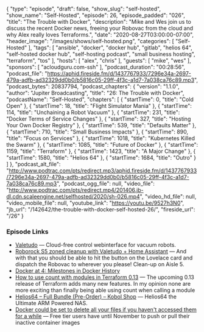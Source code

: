 {
  "type": "episode",
  "draft": false,
  "show_slug": "self-hosted",
  "show_name": "Self-Hosted",
  "episode": 26,
  "episode_padded": "026",
  "title": "The Trouble with Docker",
  "description": "Mike and Wes join us to discuss the recent Docker news, freeing your Robovac from the cloud and why Alex really loves Terraforms.",
  "date": "2020-08-27T03:00:00-07:00",
  "header_image": "/images/shows/self-hosted.png",
  "categories": [
    "Self-Hosted"
  ],
  "tags": [
    "ansible",
    "docker",
    "docker hub",
    "gitlab",
    "helios 64",
    "self-hosted docker hub",
    "self-hosting podcast",
    "small business hosting",
    "terraform",
    "tos"
  ],
  "hosts": [
    "alex",
    "chris"
  ],
  "guests": [
    "mike",
    "wes"
  ],
  "sponsors": [
    "acloudguru.com-ssh"
  ],
  "podcast_duration": "00:28:56",
  "podcast_file": "https://aphid.fireside.fm/d/1437767933/7296e34a-2697-479a-adfb-ad32329dd0b0/b5816c05-29ff-4f3c-a1d7-7a038ca76c89.mp3",
  "podcast_bytes": 20837794,
  "podcast_chapters": {
    "version": "1.1.0",
    "author": "Jupiter Broadcasting",
    "title": "26: The Trouble with Docker",
    "podcastName": "Self-Hosted",
    "chapters": [
      {
        "startTime": 0,
        "title": "Cold Open"
      },
      {
        "startTime": 18,
        "title": "Flight Simulator Mania"
      },
      {
        "startTime": 114,
        "title": "Unchaining a Robot Vacuum"
      },
      {
        "startTime": 231,
        "title": "Docker Terms of Service Changes"
      },
      {
        "startTime": 327,
        "title": "Hosting Your Own Docker Registry"
      },
      {
        "startTime": 539,
        "title": "Defaults Matter"
      },
      {
        "startTime": 710,
        "title": "Small Business Impacts"
      },
      {
        "startTime": 890,
        "title": "Focus on Services"
      },
      {
        "startTime": 1018,
        "title": "Kubernetes Killed the Swarm"
      },
      {
        "startTime": 1085,
        "title": "Future of Docker"
      },
      {
        "startTime": 1159,
        "title": "Terraform"
      },
      {
        "startTime": 1423,
        "title": "A Major Change"
      },
      {
        "startTime": 1580,
        "title": "Helios 64"
      },
      {
        "startTime": 1684,
        "title": "Outro"
      }
    ]
  },
  "podcast_alt_file": "http://www.podtrac.com/pts/redirect.mp3/aphid.fireside.fm/d/1437767933/7296e34a-2697-479a-adfb-ad32329dd0b0/b5816c05-29ff-4f3c-a1d7-7a038ca76c89.mp3",
  "podcast_ogg_file": null,
  "video_file": "http://www.podtrac.com/pts/redirect.mp4/201406.jb-dl.cdn.scaleengine.net/selfhosted/2020/sh-026.mp4",
  "video_hd_file": null,
  "video_mobile_file": null,
  "youtube_link": "https://youtu.be/9527h3N0",
  "jb_url": "/142642/the-trouble-with-docker-self-hosted-26/",
  "fireside_url": "/26"
}


### Episode Links

  * [Valetudo](https://github.com/Hypfer/Valetudo "Valetudo") — Cloud-free control webinterface for vacuum robots.
  * [Roborock S5 zoned cleanup with Valetudo + Home Assistant](https://blog.ktz.me/roborock-s5-zoned-cleanup-with-valetudo-home-assistant/ "Roborock S5 zoned cleanup with Valetudo + Home Assistant") — And with that you should be able to hit the button on the Lovelace card and dispatch the Robovac to wherever you please! Clean-up on Aisle 5.
  * [Docker at 4: Milestones in Docker History](https://containerjournal.com/features/docker-4-milestones-docker-history/ "Docker at 4: Milestones in Docker History")
  * [How to use count with modules in Terraform 0.13](https://blog.ktz.me/terraform-0-13-count-modules/ "How to use count with modules in Terraform 0.13") — The upcoming 0.13 release of Terraform adds many new features. In my opinion none are more exciting than finally being able using count when calling a module
  * [Helios64 – Full Bundle (Pre-Order) – Kobol Shop](https://shop.kobol.io/product/helios64-full-bundle/ "Helios64 – Full Bundle \(Pre-Order\) – Kobol Shop") — Helios64 the Ultimate ARM Powered NAS.
  * [Docker could be set to delete all your files if you haven't accessed them for a while](https://www.techradar.com/news/docker-could-be-set-to-delete-all-your-files-if-you-havent-accessed-them-for-a-while "Docker could be set to delete all your files if you haven't accessed them for a while") — Free tier users have until November to push or pull their inactive container images


